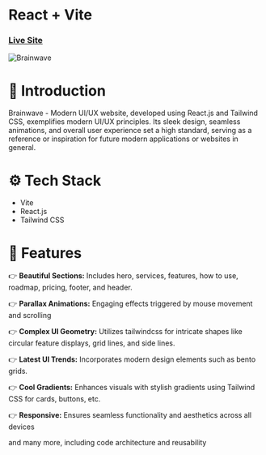 # React + Vite

### [Live Site](https://karti01kay.github.io/My-brainWave/)

![Brainwave](https://i.postimg.cc/tCR6tSvY/2.png)

# 🤖 Introduction
Brainwave - Modern UI/UX website, developed using React.js and Tailwind CSS, exemplifies modern UI/UX principles. Its sleek design, seamless animations, and overall user experience set a high standard, serving as a reference or inspiration for future modern applications or websites in general.


# ⚙️ Tech Stack
* Vite
* React.js
* Tailwind CSS


# 🔋 Features
👉 **Beautiful Sections:** Includes hero, services, features, how to use, roadmap, pricing, footer, and header.

👉 **Parallax Animations:** Engaging effects triggered by mouse movement and scrolling

👉 **Complex UI Geometry:** Utilizes tailwindcss for intricate shapes like circular feature displays, grid lines, and side lines.

👉 **Latest UI Trends:** Incorporates modern design elements such as bento grids.

👉 **Cool Gradients:** Enhances visuals with stylish gradients using Tailwind CSS for cards, buttons, etc.

👉 **Responsive:** Ensures seamless functionality and aesthetics across all devices

and many more, including code architecture and reusability
